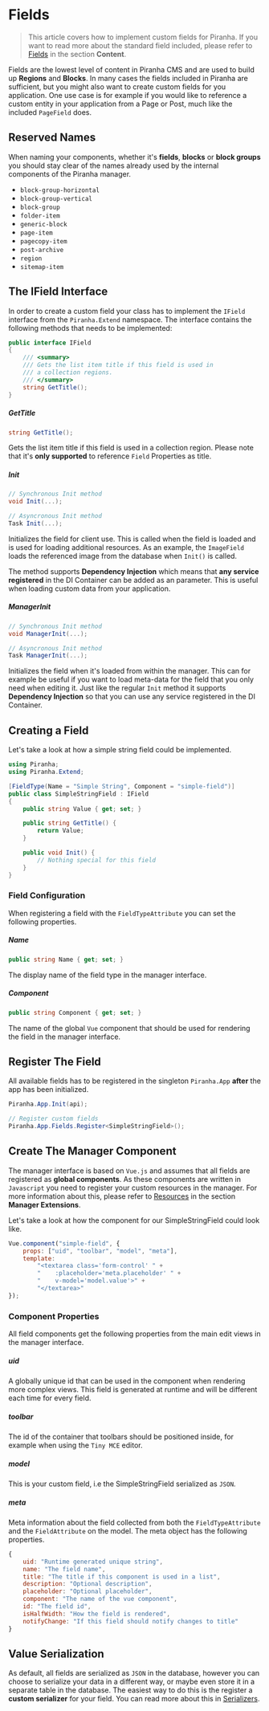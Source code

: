 # Fields

> This article covers how to implement custom fields for Piranha. If you want to read more about the standard field included, please refer to [Fields](../content/fields) in the section **Content**.

Fields are the lowest level of content in Piranha CMS and are used to build up **Regions** and **Blocks**. In many cases the fields included in Piranha are sufficient, but you might also want to create custom fields for you application. One use case is for example if you would like to reference a custom entity in your application from a Page or Post, much like the included `PageField` does.

## Reserved Names 

When naming your components, whether it's **fields**, **blocks** or **block groups** you should stay clear of the names already used by the internal components of the Piranha manager.

* `block-group-horizontal`
* `block-group-vertical`
* `block-group`
* `folder-item`
* `generic-block`
* `page-item`
* `pagecopy-item`
* `post-archive`
* `region`
* `sitemap-item`

## The IField Interface

In order to create a custom field your class has to implement the `IField` interface from the `Piranha.Extend` namespace. The interface contains the following methods that needs to be implemented:

~~~ csharp
public interface IField
{
    /// <summary>
    /// Gets the list item title if this field is used in
    /// a collection regions.
    /// </summary>
    string GetTitle();
}
~~~

##### GetTitle

~~~ csharp
string GetTitle();
~~~

Gets the list item title if this field is used in a collection region. Please note that it's **only supported** to reference `Field` Properties as title.

##### Init

~~~ csharp
// Synchronous Init method
void Init(...);

// Asyncronous Init method
Task Init(...);
~~~

Initializes the field for client use. This is called when the field is loaded and is used for loading additional resources. As an example, the `ImageField` loads the referenced image from the database when `Init()` is called.

The method supports **Dependency Injection** which means that **any service registered** in the DI Container can be added as an parameter. This is useful when loading custom data from your application.

##### ManagerInit

~~~ csharp
// Synchronous Init method
void ManagerInit(...);

// Asyncronous Init method
Task ManagerInit(...);
~~~

Initializes the field when it's loaded from within the manager. This can for example be useful if you want to load meta-data for the field that you only need when editing it. Just like the regular `Init` method it supports **Dependency Injection** so that you can use any service registered in the DI Container.

## Creating a Field

Let's take a look at how a simple string field could be implemented.

~~~ csharp
using Piranha;
using Piranha.Extend;

[FieldType(Name = "Simple String", Component = "simple-field")]
public class SimpleStringField : IField
{
    public string Value { get; set; }

    public string GetTitle() {
        return Value;
    }

    public void Init() {
        // Nothing special for this field
    }
}
~~~

### Field Configuration

When registering a field with the `FieldTypeAttribute` you can set the following properties.

##### Name

~~~ csharp
public string Name { get; set; }
~~~

The display name of the field type in the manager interface.

##### Component

~~~ csharp
public string Component { get; set; }
~~~

The name of the global `Vue` component that should be used for rendering the field in the manager interface.

## Register The Field

All available fields has to be registered in the singleton `Piranha.App` **after** the app has been initialized.

~~~ csharp
Piranha.App.Init(api);

// Register custom fields
Piranha.App.Fields.Register<SimpleStringField>();
~~~

## Create The Manager Component

The manager interface is based on `Vue.js` and assumes that all fields are registered as **global components**. As these components are written in `Javascript` you need to register your custom resources in the manager. For more information about this, please refer to [Resources](../manager-extensions/resources) in the section **Manager Extensions**.

Let's take a look at how the component for our SimpleStringField could look like.

~~~ js
Vue.component("simple-field", {
    props: ["uid", "toolbar", "model", "meta"],
    template:
        "<textarea class='form-control' " +
        "    :placeholder='meta.placeholder' " +
        "    v-model='model.value'>" +
        "</textarea>"
});
~~~

### Component Properties

All field components get the following properties from the main edit views in the manager interface.

##### uid

A globally unique id that can be used in the component when rendering more complex views. This field is generated at runtime and will be different each time for every field.

##### toolbar

The id of the container that toolbars should be positioned inside, for example when using the `Tiny MCE` editor.

##### model

This is your custom field, i.e the SimpleStringField serialized as `JSON`.

##### meta

Meta information about the field collected from both the `FieldTypeAttribute` and the `FieldAttribute` on the model. The meta object has the following properties.

~~~ js
{
    uid: "Runtime generated unique string",
    name: "The field name",
    title: "The title if this component is used in a list",
    description: "Optional description",
    placeholder: "Optional placeholder",
    component: "The name of the vue component",
    id: "The field id",
    isHalfWidth: "How the field is rendered",
    notifyChange: "If this field should notify changes to title"
}
~~~

## Value Serialization

As default, all fields are serialized as `JSON` in the database, however you can choose to serialize your data in a different way, or maybe even store it in a separate table in the database. The easiest way to do this is the register a **custom serializer** for your field. You can read more about this in [Serializers](serializers).
